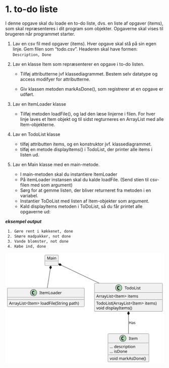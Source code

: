 # 1. to-do liste
   I denne opgave skal du loade en to-do liste, dvs. en liste af opgaver (items), som skal repræsenteres i dit program som objekter. 
   Opgaverne skal vises til brugeren når programmet starter. 

1. Lav en csv fil med opgaver (items). Hver opgave skal stå på sin egen linje. Gem filen som “todo.csv”.
   Headeren skal have formen:
   `Description, Done`


2. Lav en klasse Item som repræsenterer en opgave i to-do listen.
   -  Tilføj attributterne jvf klassediagrammet. Bestem selv datatype og access modifyer for
   attributterne.

   - Giv klassen metoden markAsDone(), som registrerer at en opgave er udført.


3. Lav en ItemLoader klasse
   -  Tilføj metoden loadFile(), og lad den læse linjerne i filen. For hver linje laves et Item objekt og til sidst regturneres en ArrayList med alle Item-objekterne.
   

4. Lav en TodoList klasse
   - tilføj attributten items, og en konstruktor jvf. klassediagrammet. 
   - tilføj en metode displayItems() i TodoList, der printer alle items i listen ud.


5. Lav en Main klasse med en main-metode.
   - I main-metoden skal du instantiere ItemLoader
   - På itemLoader instansen skal du kalde loadFile. (Send stien til csv-filen med som argument) 
   - Sørg for at gemme listen, der bliver returneret fra metoden i en variabel. 
   - Instantier ToDoList med listen af Item-objekter som argument. 
   - Kald displayItems metoden i ToDoList, så du får printet alle opgaverne ud:

**_eksempel output_**

  ``` 
   1. Gøre rent i køkkenet, done
   2. Smøre madpakker, not done
   3. Vande blomster, not done
   4. Købe ind, done 
  ```

<div hidden>

```
@startuml todoDiagram
object Main{

}
class ItemLoader{
ArrayList<Item> loadFile(String path)
}
class TodoList{
ArrayList<Item> items
TodoList(ArrayList<Item> items)
void displayItems()
}
class Item{
... description
... isDone
void markAsDone()
}
TodoList *-- Item: Has
Main *-- ItemLoader
Main *-- TodoList
@enduml
```
</div>

![](todoDiagram.svg)
 
<!---
### Hvis du har tid...
   Tilføj en metode, runDialog() til TodoList, med et while- loop hvori displayList bliver kaldt og derefter
   vises følgende besked:

```
 Tast et tal for den opgave du vil markere som 'done’
 Tast et tal som ikke findes i listen, hvis du vil tilføje en opgave
 Tast 0 eller et negativt tal for at afslutte
```

- Hvis man taster 2 bliver det Item der står nummer 2 på listen sat til 'done'
- Hvis man taster et tal på en opgave som allerede er done, skal opgaven fjernes fra listen.
- Hvis man taster et positivt tal som ikke findes i listen, betyder det at brugeren vil tilføje en ny
  opgave til listen. Der skal derfor vises en besked om at skrive opgavens tekst. Den nye opgave skal
  blive til et nyt Item objekt og lægges ind i ArrayListen af items.
- Hvis man taster et tal som er 0 eller mindre, ryger man ud af loop’et og programmet stopper.
  Gem ændringer i csv filen. 
--->